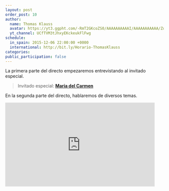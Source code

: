 ```yaml
---
layout: post
order_post: 10
author:
  name: Thomas Klauss
  avatar: https://yt3.ggpht.com/-RmT2GKcoZS0/AAAAAAAAAAI/AAAAAAAAAAA/Zqd0OElb99Q/s88-c-k-no/photo.jpg
  yt_channel: UCfTVM3tJhxyEKckeukFlFwg
schedule:
  in_spain: 2015-12-06 22:00:00 +0000
  international: http://bit.ly/Horario-ThomasKlauss
categories:
public_participation: false
---
```

La primera parte del directo empezaremos entrevistando al invitado especial.

> Invitado especial: [**Maria del Carmen**](https://www.youtube.com/channel/UCJPuMBR7YVh-d4vLICSZuZA)

En la segunda parte del directo, hablaremos de diversos temas.

<iframe width="475" height="267" src="https://www.youtube.com/embed/videoseries?list=PLI5ONFJpfyvLRMQ-WAfLmi3uxoSSux-0-" frameborder="0" allowfullscreen></iframe>
